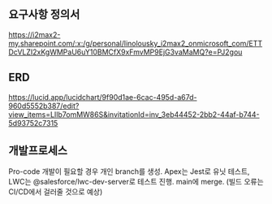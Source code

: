 ## 요구사항 정의서
https://i2max2-my.sharepoint.com/:x:/g/personal/linolousky_i2max2_onmicrosoft_com/ETTDcVLZI2xKgWMPaU6uY10BMCfX9xFmvMP9EjG3vaMaMQ?e=PJ2gou

## ERD
https://lucid.app/lucidchart/9f90d1ae-6cac-495d-a67d-960d5552b387/edit?view_items=LIlb7omMW86S&invitationId=inv_3eb44452-2bb2-44af-b744-5d93752c7315

## 개발프로세스
Pro-code 개발이 필요할 경우 개인 branch를 생성.
Apex는 Jest로 유닛 테스트, LWC는 @salesforce/lwc-dev-server로 테스트 진행.
main에 merge. (빌드 오류는 CI/CD에서 걸러줄 것으로 예상)
